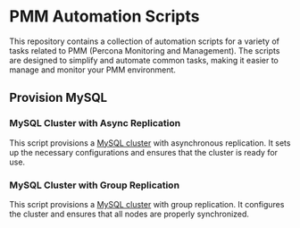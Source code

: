 # PMM Automation Scripts

This repository contains a collection of automation scripts for a variety of tasks related to PMM (Percona Monitoring and Management). The scripts are designed to simplify and automate common tasks, making it easier to manage and monitor your PMM environment.

## Provision MySQL

### MySQL Cluster with Async Replication

This script provisions a [MySQL cluster](./mysql/mysql-async/README.md) with asynchronous replication. It sets up the necessary configurations and ensures that the cluster is ready for use.

### MySQL Cluster with Group Replication

This script provisions a [MySQL cluster](./mysql/mysql-group/README.md) with group replication. It configures the cluster and ensures that all nodes are properly synchronized.
